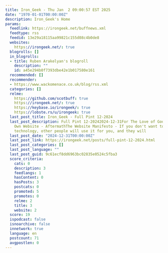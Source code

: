 ```yaml
---
title: Iron_Geek - Thu Jan  2 09:00:57 EST 2025
date: "1970-01-01T00:00:00Z"
description: Iron_Geek's Home
params:
  feedlink: https://irongeek.net/buffnews.xml
  feedtype: rss
  feedid: 13e29a18115aa99821c155d08c4b0de8
  websites:
    https://irongeek.net/: true
  blogrolls: []
  in_blogrolls:
  - title: Ruben Arakelyan's blogroll
    description: ""
    id: a45e294b0f7393dbe42e1b017580e161
  recommended: []
  recommender:
  - https://www.wackomenace.co.uk/blog/rss.xml
  categories: []
  relme:
    https://github.com/scotbuff: true
    https://irongeek.net/: true
    https://keybase.io/irongeek/: true
    https://lobste.rs/u/irongeek: true
  last_post_title: Iron_Geek - Full Pint 12-2024
  last_post_description: Full Pint 12-20242024-12-31For The Love of God, Make Your
    Own Website - AftermathThe Website Manifesto - If you don't want to learn to use
    technology, other people will use it for you, and they will
  last_post_date: "2024-12-31T00:00:00Z"
  last_post_link: https://irongeek.net/posts/full-pint-12-2024.html
  last_post_categories: []
  last_post_language: ""
  last_post_guid: 9c61ecf8dd6963bc02835e0524c5fba3
  score_criteria:
    cats: 0
    description: 3
    feedlangs: 1
    hasContent: 0
    hasPosts: 3
    postcats: 0
    promoted: 5
    promotes: 0
    relme: 2
    title: 3
    website: 2
  score: 19
  ispodcast: false
  isnoarchive: false
  innetwork: true
  language: en
  postcount: 71
  avgpostlen: 0
---
```


